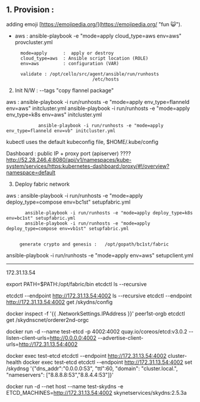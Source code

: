 ## 1. Provision :
 



adding emoji [https://emojipedia.org/](https://emojipedia.org/ "fun  😺").

 
* aws :
        ansible-playbook -e "mode=apply cloud_type=aws env=aws" provcluster.yml
 
        mode=apply      :  apply or destroy
        cloud_type=aws  : Ansible script location (ROLE)
        env=aws         : configuration (VAR)
 
        validate : /opt/cello/src/agent/ansible/run/runhosts
                                   /etc/hosts
 
2. Init N/W :  --tags "copy flannel package"
 
aws :
        ansible-playbook -i run/runhosts -e "mode=apply env_type=flanneld env=aws" initcluster.yml
        ansible-playbook -i run/runhosts -e "mode=apply env_type=k8s env=aws" initcluster.yml
 
 
                ansible-playbook -i run/runhosts -e "mode=apply env_type=flanneld env=vb" initcluster.yml
 
 
 
 
 
kubectl uses the default kubeconfig file, $HOME/.kube/config
 
Dashboard :   public IP + proxy port  (apiserver) ????
http://52.28.246.4:8080/api/v1/namespaces/kube-system/services/https:kubernetes-dashboard:/proxy/#!/overview?namespace=default
 
 
 
3. Deploy fabric network
 
aws :
           ansible-playbook -i run/runhosts -e "mode=apply deploy_type=compose env=bc1st" setupfabric.yml
 
 
           ansible-playbook -i run/runhosts -e "mode=apply deploy_type=k8s env=bc1st" setupfabric.yml
           ansible-playbook -i run/runhosts -e "mode=apply deploy_type=compose env=vb1st" setupfabric.yml
 
 
         generate crypto and genesis :   /opt/gopath/bc1st/fabric
 
 
 
ansible-playbook -i run/runhosts -e "mode=apply env=aws" setupclient.yml
 
 
 
 
--------------------------------------------------------------------------------------------------------------------------------------------------------------------------------------------------------------------------------------
 
 
172.31.13.54
 
export PATH=$PATH:/opt/fabric/bin
etcdctl  ls --recursive
 
etcdctl --endpoint http://172.31.13.54:4002  ls --recursive
etcdctl --endpoint http://172.31.13.54:4002  get /skydns/config
 
docker inspect -f '{{ .NetworkSettings.IPAddress }}' peer1st-orgb
etcdctl get /skydnscnet/orderer2nd-orgc
 
 
docker run -d --name test-etcd -p 4002:4002 quay.io/coreos/etcd:v3.0.2 --listen-client-urls=http://0.0.0.0:4002 --advertise-client-urls=http://172.31.13.54:4002
 
  docker exec test-etcd etcdctl --endpoint http://172.31.13.54:4002 cluster-health
docker exec test-etcd etcdctl --endpoint http://172.31.13.54:4002 set /skydnsg '{"dns_addr":"0.0.0.0:53", "ttl":60, "domain": "cluster.local.", "nameservers": ["8.8.8.8:53","8.8.4.4:53"]}'
 
docker run -d --net host --name test-skydns -e ETCD_MACHINES=http://172.31.13.54:4002 skynetservices/skydns:2.5.3a